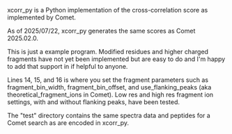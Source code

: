 xcorr_py is a Python implementation of the cross-correlation score as implemented by Comet.

As of 2025/07/22, xcorr_py generates the same scores as Comet 2025.02.0.

This is just a example program.  Modified residues and higher charged fragments have not
yet been implemented but are easy to do and I'm happy to add that support in if helpful to
anyone.

Lines 14, 15, and 16 is where you set the fragment parameters such as fragment_bin_width,
fragment_bin_offset, and use_flanking_peaks (aka theoretical_fragment_ions in Comet).
Low res and high res fragment ion settings, with and without flanking peaks, have been
tested.

The "test" directory contains the same spectra data and peptides for a Comet search as
are encoded in xcorr_py.
